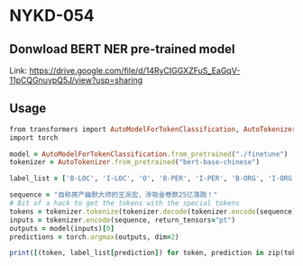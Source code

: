 # NYKD-054

## Donwload BERT NER pre-trained model

Link: https://drive.google.com/file/d/14RyCIGGXZFuS_EaGqV-11pCQGnuvpQ5J/view?usp=sharing

## Usage

```ruby
from transformers import AutoModelForTokenClassification, AutoTokenizer
import torch

model = AutoModelForTokenClassification.from_pretrained("./finetune")
tokenizer = AutoTokenizer.from_pretrained("bert-base-chinese")

label_list = ['B-LOC', 'I-LOC', 'O', 'B-PER', 'I-PER', 'B-ORG', 'I-ORG']

sequence = "自称房产幽默大师的王派宏，涉吸金卷款25亿落跑！"
# Bit of a hack to get the tokens with the special tokens
tokens = tokenizer.tokenize(tokenizer.decode(tokenizer.encode(sequence)))
inputs = tokenizer.encode(sequence, return_tensors="pt")
outputs = model(inputs)[0]
predictions = torch.argmax(outputs, dim=2)

print([(token, label_list[prediction]) for token, prediction in zip(tokens, predictions[0].detach().numpy())])

```
